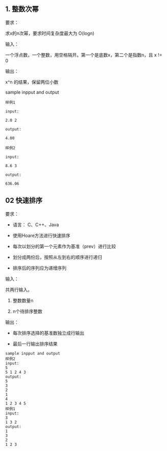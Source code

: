 ## 1. 整数次幂
要求：

求x的n次幂，要求时间复杂度最大为 O(logn)


输入：

一个浮点数，一个整数，用空格隔开。第一个是底数x，第二个是指数n，且 x != 0


输出：

x^n 的结果，保留两位小数

sample inpput and output
```
样例1

input:

2.0 2

output:

4.00

样例2

input:

8.6 3

output:

636.06
```
## 02 快速排序
要求：

- 语言： C、C++、Java

- 使用Hoare方法进行快速排序

- 每次以划分的第一个元素作为基准（prev）进行比较

- 划分成两份后，按照从左到右的顺序进行递归

- 排序后的序列应为递增序列


输入：

共两行输入。

1. 整数数量n

2. n个待排序整数


输出：

- 每次排序选择的基准数独立成行输出

- 最后一行输出排序结果
```
sample inpput and output
样例2
input:
5
5 1 2 4 3
output:
5
3
2
1
4
1 2 3 4 5
样例1
input:
3
1 3 2
output:
1
3
2
1 2 3
```